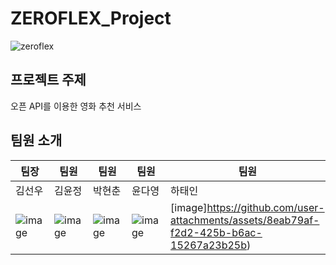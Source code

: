 # ZEROFLEX_Project

![zeroflex](https://github.com/user-attachments/assets/4668aeb7-01cb-4d11-bd6e-d7aa6287deec)

## 프로젝트 주제
오픈 API를 이용한 영화 추천 서비스

## 팀원 소개 


|   팀장   |   팀원   |   팀원   |   팀원   |   팀원   |
| -------- | -------- | -------- | -------- | -------- |
|  김선우  |  김윤정  |  박현춘  |  윤다영  |  하태인  |
|![image](https://github.com/user-attachments/assets/c0979c62-2ed3-4fdb-bca2-48865130b9ab)|![image](https://github.com/user-attachments/assets/8ffbf77e-5a6e-4942-8bfd-19dd56406cfa)|![image](https://github.com/user-attachments/assets/25985153-fa41-431c-964f-13e5c58aadec)|![image](https://github.com/user-attachments/assets/470ef5fb-0e83-44c1-9b87-084fcc515faa)|[image]https://github.com/user-attachments/assets/8eab79af-f2d2-425b-b6ac-15267a23b25b)|
